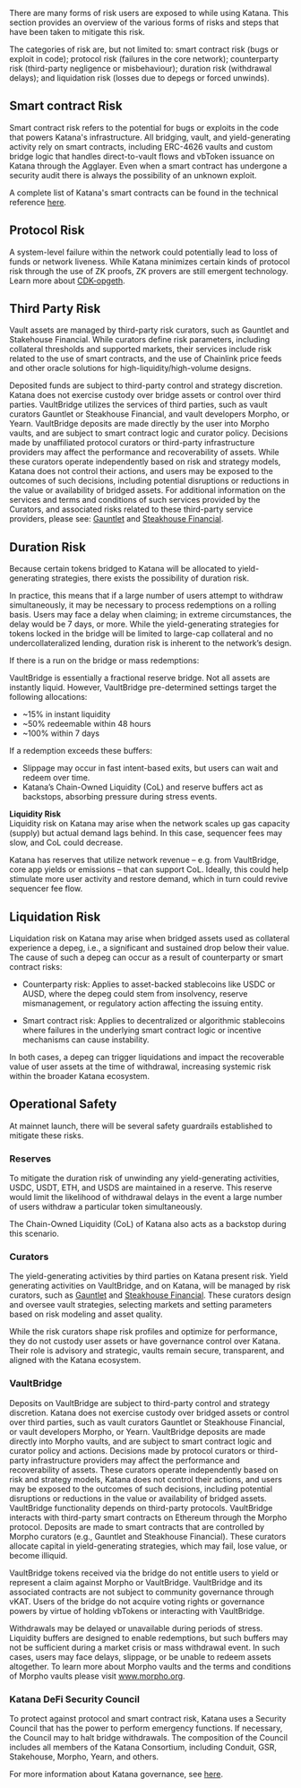 There are many forms of risk users are exposed to while using Katana. This section provides an overview of the various forms of risks and steps that have been taken to mitigate this risk.

The categories of risk are, but not limited to: smart contract risk (bugs or exploit in code); protocol risk (failures in the core network); counterparty risk (third-party negligence or misbehaviour); duration risk (withdrawal delays); and liquidation risk (losses due to depegs or forced unwinds). 

## **Smart contract Risk**

Smart contract risk refers to the potential for bugs or exploits in the code that powers Katana's infrastructure. All bridging, vault, and yield-generating activity rely on smart contracts, including ERC-4626 vaults and custom bridge logic that handles direct-to-vault flows and vbToken issuance on Katana through the Agglayer. Even when a smart contract has undergone a security audit there is always the possibility of an unknown exploit.

A complete list of Katana's smart contracts can be found in the technical reference [here](../get-started/technical-reference-testnet.md). 

## **Protocol Risk**

A system-level failure within the network could potentially lead to loss of funds or network liveness. While Katana minimizes certain kinds of protocol risk through the use of ZK proofs, ZK provers are still emergent technology. Learn more about [CDK-opgeth](../core-concepts/cdk-opgeth.md).

## **Third Party Risk**

Vault assets are managed by third-party risk curators, such as Gauntlet and Stakehouse Financial. While curators define risk parameters, including collateral thresholds and supported markets, their services include risk related to the use of smart contracts, and the use of Chainlink price feeds and other oracle solutions for high-liquidity/high-volume designs.

Deposited funds are subject to third-party control and strategy discretion.  Katana does not exercise custody over bridge assets or control over third parties.  VaultBridge utilizes the services of third parties, such as vault curators Gauntlet or Steakhouse Financial, and vault developers Morpho, or Yearn.  VaultBridge deposits are made directly by the user into Morpho vaults, and are subject to smart contract logic and curator policy.  Decisions made by unaffiliated protocol curators or third-party infrastructure providers may affect the performance and recoverability of assets. While these curators operate independently based on risk and strategy models, Katana does not control their actions, and users may be exposed to the outcomes of such decisions, including potential disruptions or reductions in the value or availability of bridged assets. 
For additional information on the services and terms and conditions of such services provided by the Curators, and associated risks related to these third-party service providers, please see: [Gauntlet](https://www.gauntlet.xyz/tos/) and [Steakhouse Financial](https://kitchen.steakhouse.financial/tos/).  


## **Duration Risk**

Because certain tokens bridged to Katana will be allocated to yield-generating strategies, there exists the possibility of duration risk. 

In practice, this means that if a large number of users attempt to withdraw simultaneously, it may be necessary to process redemptions on a rolling basis. Users may face a delay when claiming; in extreme circumstances, the delay would be 7 days, or more. While the yield-generating strategies for tokens locked in the bridge will be limited to large-cap collateral and no undercollateralized lending, duration risk is inherent to the network’s design. 

If there is a run on the bridge or mass redemptions:

VaultBridge is essentially a fractional reserve bridge. Not all assets are instantly liquid. However, VaultBridge pre-determined settings target the following allocations:

* \~15% in instant liquidity  
* \~50% redeemable within 48 hours  
* \~100% within 7 days

If a redemption exceeds these buffers:

* Slippage may occur in fast intent-based exits, but users can wait and redeem over time.  
* Katana’s Chain-Owned Liquidity (CoL) and reserve buffers act as backstops, absorbing pressure during stress events.

**Liquidity Risk**   
Liquidity risk on Katana may arise when the network scales up gas capacity (supply) but actual demand lags behind. In this case, sequencer fees may slow, and CoL  could decrease.

Katana has reserves that utilize network revenue – e.g. from VaultBridge, core app yields or emissions – that can support CoL. Ideally, this could help stimulate more user activity and restore demand, which in turn could revive sequencer fee flow.  

## **Liquidation Risk**

Liquidation risk on Katana may arise when bridged assets used as collateral experience a depeg, i.e., a significant and sustained drop below their value. The cause of such a depeg can occur as a result of counterparty or smart contract risks:

* Counterparty risk: Applies to asset-backed stablecoins like USDC or AUSD, where the depeg could stem from insolvency, reserve mismanagement, or regulatory action affecting the issuing entity.

* Smart contract risk: Applies to decentralized or algorithmic stablecoins where failures in the underlying smart contract logic or incentive mechanisms can cause instability.

In both cases, a depeg can trigger liquidations and impact the recoverable value of user assets at the time of withdrawal, increasing systemic risk within the broader Katana ecosystem.

## **Operational Safety** 

At mainnet launch, there will be several safety guardrails established to mitigate these risks.

### **Reserves**

To mitigate the duration risk of unwinding any yield-generating activities, USDC, USDT, ETH, and USDS are maintained in a reserve. This reserve would limit the likelihood of withdrawal delays in the event a large number of users withdraw a particular token simultaneously.  

The Chain-Owned Liquidity (CoL) of Katana also acts as a backstop during this scenario.

### **Curators**

The yield-generating activities by third parties on Katana present risk.  Yield generating activities on VaultBridge, and on Katana, will be managed by risk curators, such as [Gauntlet](https://www.gauntlet.xyz) and [Steakhouse Financial](https://www.steakhouse.financial).  These curators design and oversee vault strategies, selecting markets and setting parameters based on risk modeling and asset quality. 

While the risk curators shape risk profiles and optimize for performance, they do not custody user assets or have governance control over Katana. Their role is advisory and strategic, vaults remain secure, transparent, and aligned with the Katana ecosystem.

### **VaultBridge**

Deposits on VaultBridge are subject to third-party control and strategy discretion.  Katana does not exercise custody over bridged assets or control over third parties, such as vault curators Gauntlet or Steakhouse Financial, or vault developers Morpho, or Yearn. VaultBridge deposits are made directly into Morpho vaults, and are subject to smart contract logic and curator policy and actions.  Decisions made by protocol curators or third-party infrastructure providers may affect the performance and recoverability of assets. These curators operate independently based on risk and strategy models, Katana does not control their actions, and users may be exposed to the outcomes of such decisions, including potential disruptions or reductions in the value or availability of bridged assets.  VaultBridge functionality depends on third-party protocols.  VaultBridge interacts with third-party smart contracts on Ethereum through the Morpho protocol. Deposits are made to smart contracts that are controlled by Morpho curators (e.g., Gauntlet and Steakhouse Financial). These curators allocate capital in yield-generating strategies, which may fail, lose value, or become illiquid. 

VaultBridge tokens received via the bridge do not entitle users to yield or represent a claim against Morpho or VaultBridge.  VaultBridge and its associated contracts are not subject to community governance through vKAT. Users of the bridge do not acquire voting rights or governance powers by virtue of holding vbTokens or interacting with VaultBridge.

Withdrawals may be delayed or unavailable during periods of stress.  Liquidity buffers are designed to enable redemptions, but such buffers may not be sufficient during a market crisis or mass withdrawal event. In such cases, users may face delays, slippage, or be unable to redeem assets altogether. 
To learn more about Morpho vaults and the terms and conditions of Morpho vaults please visit www.morpho.org. 

### **Katana DeFi Security Council**

To protect against protocol and smart contract risk, Katana uses a Security Council that has the power to perform emergency functions.  If necessary, the Council may to halt bridge withdrawals. The composition of the Council includes all members of the Katana Consortium, including Conduit, GSR, Stakehouse, Morpho, Yearn, and others. 

For more information about Katana governance, see [here](../core-concepts/governance.md). 